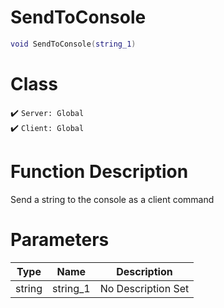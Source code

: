 # SendToConsole
```lua
void SendToConsole(string_1)
```
# Class
✔️ `Server: Global`  
✔️ `Client: Global`  

# Function Description
Send a string to the console as a client command
# Parameters
Type|Name|Description
--|--|--
string|string_1|No Description Set
